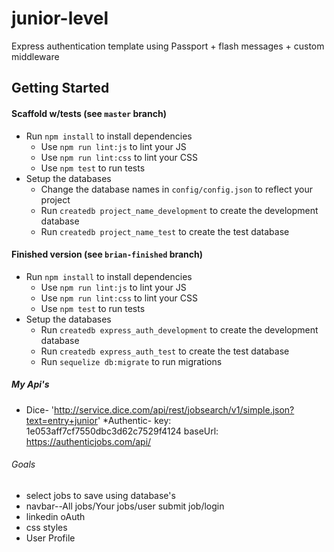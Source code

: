 # junior-level

Express authentication template using Passport + flash messages + custom middleware

## Getting Started

#### Scaffold w/tests (see `master` branch)

* Run `npm install` to install dependencies
  * Use `npm run lint:js` to lint your JS
  * Use `npm run lint:css` to lint your CSS
  * Use `npm test` to run tests
* Setup the databases
  * Change the database names in `config/config.json` to reflect your project
  * Run `createdb project_name_development` to create the development database
  * Run `createdb project_name_test` to create the test database

#### Finished version (see `brian-finished` branch)

* Run `npm install` to install dependencies
  * Use `npm run lint:js` to lint your JS
  * Use `npm run lint:css` to lint your CSS
  * Use `npm test` to run tests
* Setup the databases
  * Run `createdb express_auth_development` to create the development database
  * Run `createdb express_auth_test` to create the test database
  * Run `sequelize db:migrate` to run migrations

##### My Api's 
  * Dice- 'http://service.dice.com/api/rest/jobsearch/v1/simple.json?text=entry+junior'
  *Authentic- key: 1e053aff7cf7550dbc3d62c7529f4124 baseUrl: https://authenticjobs.com/api/

###### Goals
  * select jobs to save using database's
  * navbar--All jobs/Your jobs/user submit job/login
  * linkedin oAuth
  * css styles
  * User Profile
